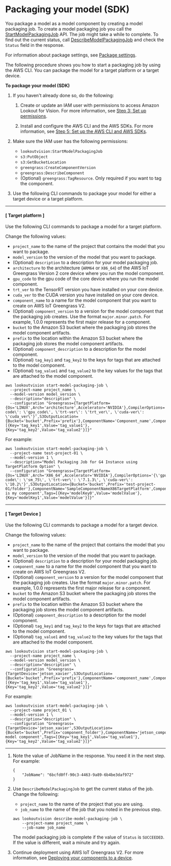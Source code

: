 # Packaging your model \(SDK\)<a name="package-job-sdk"></a>

You package a model as a model component by creating a model packaging job\. To create a model packaging job you call the [StartModelPackagingJob](https://docs.aws.amazon.com/lookout-for-vision/latest/APIReference/API_StartModelPackagingJob) API\. The job might take a while to complete\. To find out the current status, call [DescribeModelPackagingJob](https://docs.aws.amazon.com/lookout-for-vision/latest/APIReference/API_DescribeModelPackagingJob) and check the `Status` field in the response\. 

For information about package settings, see [Package settings](package-settings.md)\.

The following procedure shows you how to start a packaging job by using the AWS CLI\. You can package the model for a target platform or a target device\.

**To package your model \(SDK\)**

1. If you haven't already done so, do the following:

   1. Create or update an IAM user with permissions to access Amazon Lookout for Vision\. For more information, see [Step 3: Set up permissions](su-setup-permissions.md)\. 

   1. Install and configure the AWS CLI and the AWS SDKs\. For more information, see [Step 5: Set up the AWS CLI and AWS SDKs](su-awscli-sdk.md)\.

1. Make sure the IAM user has the following permissions:
   + `lookoutvision:StartModelPackagingJob`
   + `s3:PutObject`
   + `s3:GetBucketLocation`
   + `greengrass:CreateComponentVersion`
   + `greengrass:DescribeComponent`
   + \(Optional\) `greengrass:TagResource`\. Only required if you want to tag the component\.

1. Use the following CLI commands to package your model for either a target device or a target platform\. 

------
#### [ Target platform ]

   Use the following CLI commands to package a model for a target platform\.

   Change the following values:
   + `project_name` to the name of the project that contains the model that you want to package\.
   + `model_version` to the version of the model that you want to package\.
   + \(Optional\) `description` to a description for your model packaging job\.
   + `architecture` to the architecture \(`ARM64` or `X86_64`\) of the AWS IoT Greengrass Version 2 core device where you run the model component\.
   + `gpu_code` to the gpu code of the core device where you run the model component\.
   + `trt_ver` to the TensorRT version you have installed on your core device\.
   + `cuda_ver` to the CUDA version you have installed on your core device\.
   + `component_name` to a name for the model component that you want to create on AWS IoT Greengrass V2\.
   + \(Optional\) `component_version` to a version for the model component that the packaging job creates\. Use the format `major.minor.patch`\. For example, 1\.0\.0 represents the first major release for a component\. 
   + `bucket` to the Amazon S3 bucket where the packaging job stores the model component artifacts\.
   + `prefix` to the location within the Amazon S3 bucket where the packaging job stores the model component artifacts\.
   + \(Optional\) `component_description` to a description for the model component\.
   + \(Optional\) `tag_key1` and `tag_key2` to the keys for tags that are attached to the model component\.
   + \(Optional\) `tag_value1` and `tag_value2` to the key values for the tags that are attached to the model component\.

   ```
   aws lookoutvision start-model-packaging-job \
     --project-name project_name \
     --model-version model_version \
     --description="description" \
     --configuration "Greengrass={TargetPlatform={Os='LINUX',Arch='architecture',Accelerator='NVIDIA'},CompilerOptions='{\'gpu-code\': \'gpu_code\', \'trt-ver\': \'trt_ver\', \'cuda-ver\': \'cuda_ver\'}',S3OutputLocation={Bucket='bucket',Prefix='prefix'},ComponentName='Component_name',ComponentVersion='component_version',ComponentDescription='component_description',Tags=[{Key='tag_key1',Value='tag_value1'}, {Key='tag_key2',Value='tag_value2'}]}"
   ```

   For example:

   ```
   aws lookoutvision start-model-packaging-job \
     --project-name test-project-01 \
     --model-version 1 \
     --description="Model Packaging Job for G4 Instance using TargetPlatform Option" \
     --configuration "Greengrass={TargetPlatform={Os='LINUX',Arch='X86_64',Accelerator='NVIDIA'},CompilerOptions='{\'gpu-code\': \'sm_75\', \'trt-ver\': \'7.1.3\', \'cuda-ver\': \'10.2\'}',S3OutputLocation={Bucket='bucket',Prefix='test-project-01/folder'},ComponentName='SampleComponentNameX86TargetPlatform',ComponentVersion='0.1.0',ComponentDescription='This is my component',Tags=[{Key='modelKey0',Value='modelValue'}, {Key='modelKey1',Value='modelValue'}]}"
   ```

------
#### [ Target Device ]

   Use the following CLI commands to package a model for a target device\.

   Change the following values:
   + `project_name` to the name of the project that contains the model that you want to package\.
   + `model_version` to the version of the model that you want to package\.
   + \(Optional\) `description` to a description for your model packaging job\.
   + `component_name` to a name for the model component that you want to create on AWS IoT Greengrass V2\.
   + \(Optional\) `component_version` to a version for the model component that the packaging job creates\. Use the format `major.minor.patch`\. For example, 1\.0\.0 represents the first major release for a component\. 
   + `bucket` to the Amazon S3 bucket where the packaging job stores the model component artifacts\.
   + `prefix` to the location within the Amazon S3 bucket where the packaging job stores the model component artifacts\.
   + \(Optional\) `component_description` to a description for the model component\.
   + \(Optional\) `tag_key1` and `tag_key2` to the keys for tags that are attached to the model component\.
   + \(Optional\) `tag_value1` and `tag_value2` to the key values for the tags that are attached to the model component\.

   ```
   aws lookoutvision start-model-packaging-job \
     --project-name project_name \
     --model-version model_version \
     --description="description" \
     --configuration "Greengrass={TargetDevice='jetson_xavier',S3OutputLocation={Bucket='bucket',Prefix='prefix'},ComponentName='component_name',ComponentVersion='component_version',ComponentDescription='component_description',Tags=[{Key='tag_key1',Value='tag_value1'}, {Key='tag_key2',Value='tag_value2'}]}"
   ```

   For example:

   ```
   aws lookoutvision start-model-packaging-job \
     --project-name project_01 \
     --model-version 1 \
     --description="description" \
     --configuration "Greengrass={TargetDevice='jetson_xavier',S3OutputLocation={Bucket='bucket',Prefix='component_folder'},ComponentName='jetson_component',ComponentVersion='2.0.0',ComponentDescription='jetson model component',Tags=[{Key='tag_key1',Value='tag_value1'}, {Key='tag_key2',Value='tag_value2'}]}"
   ```

------

1. Note the value of JobName in the response\. You need it in the next step\. For example: 

   ```
   {
       "JobName": "6bcfd0ff-90c3-4463-9a89-6b4be3daf972"
   }
   ```

1. Use `DescribeModelPackagingJob` to get the current status of the job\. Change the following:
   + `project_name` to the name of the project that you are using\.
   + `job_name` to the name of the job that you noted in the previous step\.

   ```
   aws lookoutvision describe-model-packaging-job \
       --project-name project_name \
       --job-name job_name
   ```

   The model packaging job is complete if the value of `Status` is `SUCCEEDED`\. If the value is different, wait a minute and try again\. 

1. Continue deployment using AWS IoT Greengrass V2\. For more information, see [Deploying your components to a device](device-deploy-components.md)\. 